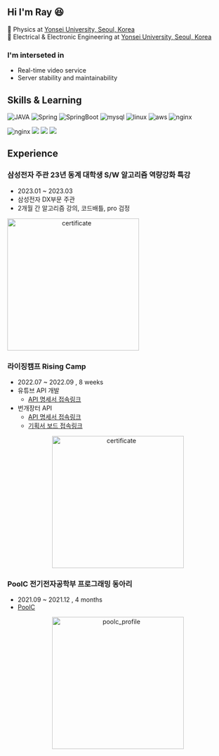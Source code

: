 ## Hi I'm Ray 😆

🌱 Physics at <a href="https://physicsyonsei.kr/">Yonsei University, Seoul, Korea</a> <br>
🌱 Electrical & Electronic Engineering at <a href="https://ee.yonsei.ac.kr/">Yonsei University, Seoul, Korea</a>

### I'm interseted in
- Real-time video service
- Server stability and maintainability


## Skills & Learning
<p>
  <img alt="JAVA" src="https://img.shields.io/badge/java-007396?style=for-the-badge&logo=java&logoColor=white">
  <img alt="Spring" src="https://img.shields.io/badge/Spring-6DB33F?style=for-the-badge&logo=Spring&logoColor=white">
  <img alt="SpringBoot" src="https://img.shields.io/badge/-SpringBoot-6DB33F?style=for-the-badge&logo=springboot&logoColor=white" />
  <img alt="mysql" src="https://img.shields.io/badge/mysql-4479A1?style=for-the-badge&logo=mysql&logoColor=white">
  <img alt="linux" src="https://img.shields.io/badge/linux-FCC624?style=for-the-badge&logo=linux&logoColor=black">
  <img alt="aws" src="https://img.shields.io/badge/aws-FF9900?style=for-the-badge&logo=amazonAWS&logoColor=white">
  <img alt="nginx" src="https://img.shields.io/badge/nginx-009639?style=for-the-badge&logo=nginx&logoColor=white">
</p>
<p>
  <img alt="nginx" src="https://img.shields.io/badge/Python-3776AB?style=flat-square&logo=python&logoColor=white">
  <img src="https://img.shields.io/badge/HTML-E34F26?style=flat-square&logo=html5&logoColor=white">
  <img src="https://img.shields.io/badge/CSS-1572B6?style=flat-square&logo=css3&logoColor=white">
  <img src="https://img.shields.io/badge/Javascript-F7DF1E?style=flat-square&logo=javascript&logoColor=black">
</p>


## Experience
### 삼성전자 주관 23년 동계 대학생 S/W 알고리즘 역량강화 특강
- 2023.01 ~ 2023.03
- 삼성전자 DX부문 주관
- 2개월 간 알고리즘 강의, 코드배틀, pro 검정

<img width="300" style="text-align: center;" alt="certificate" src="https://user-images.githubusercontent.com/61899645/225248533-bb51429a-b5c0-408b-b113-b90ae3faa27b.png" >
</p>

### 라이징캠프 Rising Camp
- 2022.07 ~ 2022.09 , 8 weeks
- 유튜브 API 개발
  - [API 명세서 접속링크](https://docs.google.com/spreadsheets/d/1yqgziC3jrzyfZjok6xawACSZG8ilzKt4TvEvLXUYSGI/edit#gid=1160839551)
- 번개장터 API 
  - [API 명세서 접속링크](https://docs.google.com/spreadsheets/d/1xFWkTea2nxwVpAfKPkQA3OhuB2xRzCOQD3YocloCrgI/edit?usp=sharing)
  - [기획서 보드 접속링크](https://www.notion.so/softsquared/B-f746c78fa5c44506bb4144550e51d3ba)
<p align="center">
<img width="300" style="text-align: center;" alt="certificate" src="https://user-images.githubusercontent.com/61899645/192805982-cabad147-441f-4096-b4df-034d613bc2cc.png" >
</p>

### PoolC 전기전자공학부 프로그래밍 동아리
- 2021.09 ~ 2021.12 , 4 months
- [PoolC](https://poolc.org/)

<p align="center">
<img width="300" style="text-align: center;"  alt="poolc_profile" src="https://user-images.githubusercontent.com/61899645/192806001-de059df5-5477-4993-887f-3b7a0d2ab5d2.png" >
</p>


<!--
**ray-yhc/ray-yhc** is a ✨ _special_ ✨ repository because its `README.md` (this file) appears on your GitHub profile.

Here are some ideas to get you started:

- 🔭 I’m currently working on ...
- 🌱 I’m currently learning ...
- 👯 I’m looking to collaborate on ...
- 🤔 I’m looking for help with ...
- 💬 Ask me about ...
- 📫 How to reach me: ...
- 😄 Pronouns: ...
- ⚡ Fun fact: ...
-->
